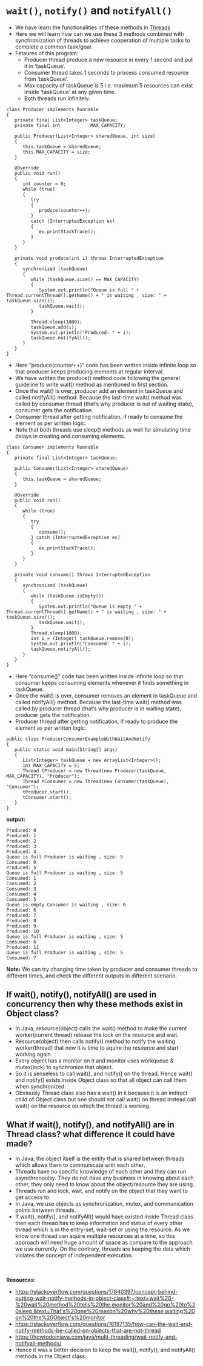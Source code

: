 # `wait()`, `notify()` and `notifyAll()`
* We have learn the functionalities of these methods in [Threads](https://github.com/mittulmandhan/java-interview-prep/tree/master/42%20threads)
* Here we will learn how can we use these 3 methods combined with synchronization of threads to achieve cooperation of multiple tasks to complete a common task/goal.
* Fetaures of this program:
  - Producer thread produce a new resource in every 1 second and put it in ‘taskQueue’.
  - Consumer thread takes 1 seconds to process consumed resource from ‘taskQueue’.
  - Max capacity of taskQueue is 5 i.e. maximum 5 resources can exist inside ‘taskQueue’ at any given time.
  - Both threads run infinitely.
````
class Producer implements Runnable
{
   private final List<Integer> taskQueue;
   private final int           MAX_CAPACITY;
 
   public Producer(List<Integer> sharedQueue, int size)
   {
      this.taskQueue = sharedQueue;
      this.MAX_CAPACITY = size;
   }
 
   @Override
   public void run()
   {
      int counter = 0;
      while (true)
      {
         try
         {
            produce(counter++);
         } 
         catch (InterruptedException ex)
         {
            ex.printStackTrace();
         }
      }
   }
 
   private void produce(int i) throws InterruptedException
   {
      synchronized (taskQueue)
      {
         while (taskQueue.size() == MAX_CAPACITY)
         {
            System.out.println("Queue is full " + Thread.currentThread().getName() + " is waiting , size: " + taskQueue.size());
            taskQueue.wait();
         }
           
         Thread.sleep(1000);
         taskQueue.add(i);
         System.out.println("Produced: " + i);
         taskQueue.notifyAll();
      }
   }
}
````
* Here “produce(counter++)” code has been written inside infinite loop so that producer keeps producing elements at regular interval.
* We have written the produce() method code following the general guideline to write wait() method as mentioned in first section.
* Once the wait() is over, producer add an element in taskQueue and called notifyAll() method. Because the last-time wait() method was called by consumer thread (that’s why producer is out of waiting state), consumer gets the notification.
* Consumer thread after getting notification, if ready to consume the element as per written logic.
* Note that both threads use sleep() methods as well for simulating time delays in creating and consuming elements.
````
class Consumer implements Runnable
{
   private final List<Integer> taskQueue;
 
   public Consumer(List<Integer> sharedQueue)
   {
      this.taskQueue = sharedQueue;
   }
 
   @Override
   public void run()
   {
      while (true)
      {
         try
         {
            consume();
         } catch (InterruptedException ex)
         {
            ex.printStackTrace();
         }
      }
   }
 
   private void consume() throws InterruptedException
   {
      synchronized (taskQueue)
      {
         while (taskQueue.isEmpty())
         {
            System.out.println("Queue is empty " + Thread.currentThread().getName() + " is waiting , size: " + taskQueue.size());
            taskQueue.wait();
         }
         Thread.sleep(1000);
         int i = (Integer) taskQueue.remove(0);
         System.out.println("Consumed: " + i);
         taskQueue.notifyAll();
      }
   }
}

````
* Here “consume()” code has been written inside infinite loop so that consumer keeps consuming elements whenever it finds something in taskQueue.
* Once the wait() is over, consumer removes an element in taskQueue and called notifyAll() method. Because the last-time wait() method was called by producer thread (that’s why producer is in waiting state), producer gets the notification.
* Producer thread after getting notification, if ready to produce the element as per written logic.
````
public class ProducerConsumerExampleWithWaitAndNotify
{
   public static void main(String[] args)
   {
      List<Integer> taskQueue = new ArrayList<Integer>();
      int MAX_CAPACITY = 5;
      Thread tProducer = new Thread(new Producer(taskQueue, MAX_CAPACITY), "Producer");
      Thread tConsumer = new Thread(new Consumer(taskQueue), "Consumer");
      tProducer.start();
      tConsumer.start();
   }
}
````

__output:__
````
Produced: 0
Produced: 1
Produced: 2
Produced: 3
Produced: 4
Queue is full Producer is waiting , size: 5
Consumed: 0
Produced: 5
Queue is full Producer is waiting , size: 5
Consumed: 1
Consumed: 2
Consumed: 3
Consumed: 4
Consumed: 5
Queue is empty Consumer is waiting , size: 0
Produced: 6
Produced: 7
Produced: 8
Produced: 9
Produced: 10
Queue is full Producer is waiting , size: 5
Consumed: 6
Produced: 11
Queue is full Producer is waiting , size: 5
Consumed: 7
````
__Note:__ We can try changing time taken by producer and consumer threads to different times, and check the different outputs in different scenario.

## If wait(), notify(), notifyAll() are used in concurrency then why these methods exist in Object class?
* In Java, resource(object) calls the wait() method to make the current worker(current thread) release the lock on the resource and wait.
* Resource(object) then calls notify() method to notify the waiting worker(thread) that now it is time to aquire the resource and start working again.
* Every object has a monitor on it and monitor uses workqueue & mutex(lock) to synchronize that object.
* So it is senseless to call wait(), and notify() on the thread. Hence wait() and notify() exists inside Object class so that all object can call them when synchronized.
* Obviously Thread class also has a wait() in it because it is an indirect child of Object class but one should not call wait() on thread instead call wait() on the resource on which the thread is working.

## What if wait(), notify(), and notifyAll() are in Thread class? what difference it could have made?
* In Java, the object itself is the entity that is shared between threads which allows them to communicate with each other.
* Threads have no specific knowledge of each other and they can run asynchronoulsy. They do not have any business in knowing about each other, they only need to know about the object/resource they are using.
* Threads run and lock, wait, and notify on the object that they want to get access to.
* In Java, we use objects as synchronization, mutex, and communication points between threads.
* If wait(), notify(), and notifyAll() would have existed inside Thread class then each thread has to keep information and status of every other thread which is in the entry-set, wait-set or using the resource. As we know one thread can aquire multiple resources at a time, so this approach will need huge amount of space as compare to the approach we use currently. On the contrary, threads are keeping the data which violates the concept of independent execution.

<br><br>__Resources:__
* https://stackoverflow.com/questions/17840397/concept-behind-putting-wait-notify-methods-in-object-class#:~:text=wait%20-%20wait%20method%20tells%20the,monitor%20and%20go%20to%20sleep.&text=That's%20one%20reason%20why%20these,waiting%20on%20the%20Object's%20monitor
* https://stackoverflow.com/questions/16197135/how-can-the-wait-and-notify-methods-be-called-on-objects-that-are-not-thread
* https://howtodoinjava.com/java/multi-threading/wait-notify-and-notifyall-methods/
* Hence it was a better decision to keep the wait(), notify(), and notifyAll() methods in the Object class.
